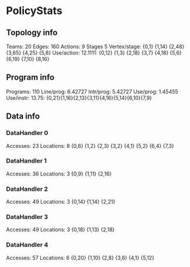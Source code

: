 # PolicyStats
## Topology info
Teams:		20
Edges:		160
Actions:	9
Stages		5
Vertex/stage:	{0,1} {1,14} {2,48} {3,65} {4,25} {5,8} 
Use/action:	12.1111: {0,12} {1,3} {2,18} {3,7} {4,18} {5,6} {6,19} {7,10} {8,16} 

## Program info
Programs:	110
Line/prog:	6.42727
Intr/prog:	5.42727
Use/prog:	1.45455
Use/instr:	13.75: {0,21}{1,16}{2,13}{3,11}{4,16}{5,14}{6,10}{7,9}

## Data info

### DataHandler 0
Accesses:	23
Locations:	8
{0,6} {1,2} {2,3} {3,2} {4,1} {5,2} {6,4} {7,3} 

### DataHandler 1
Accesses:	36
Locations:	3
{0,9} {1,11} {2,16} 

### DataHandler 2
Accesses:	49
Locations:	3
{0,14} {1,14} {2,21} 

### DataHandler 3
Accesses:	49
Locations:	3
{0,18} {1,13} {2,18} 

### DataHandler 4
Accesses:	57
Locations:	6
{0,20} {1,10} {2,8} {3,6} {4,1} {5,12} 
